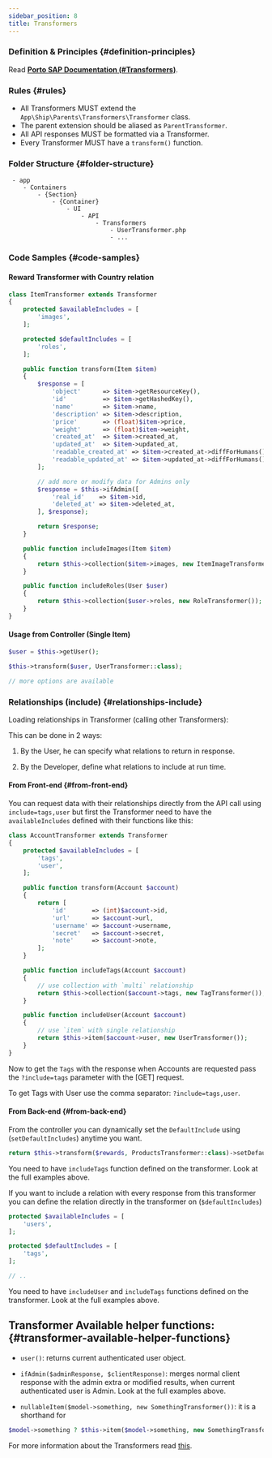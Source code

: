 ```yaml
---
sidebar_position: 8
title: Transformers
---
```


### Definition & Principles {#definition-principles}

Read [**Porto SAP Documentation (#Transformers)**](https://github.com/Mahmoudz/Porto#definitions--principles).

### Rules {#rules}

- All Transformers MUST extend the `App\Ship\Parents\Transformers\Transformer` class.
- The parent extension should be aliased as `ParentTransformer`.
- All API responses MUST be formatted via a Transformer.
- Every Transformer MUST have a `transform()` function.

### Folder Structure {#folder-structure}

```
 - app
    - Containers
        - {Section}
            - {Container}
                - UI
                    - API
                        - Transformers
                            - UserTransformer.php
                            - ...
```

### Code Samples {#code-samples}

#### Reward Transformer with Country relation

```php
class ItemTransformer extends Transformer
{
    protected $availableIncludes = [
        'images',
    ];

    protected $defaultIncludes = [
        'roles',
    ];

    public function transform(Item $item)
    {
        $response = [
            'object'      => $item->getResourceKey(),
            'id'          => $item->getHashedKey(),
            'name'        => $item->name,
            'description' => $item->description,
            'price'       => (float)$item->price,
            'weight'      => (float)$item->weight,
            'created_at'  => $item->created_at,
            'updated_at'  => $item->updated_at,
            'readable_created_at' => $item->created_at->diffForHumans(),
            'readable_updated_at' => $item->updated_at->diffForHumans(),
        ];

        // add more or modify data for Admins only
        $response = $this->ifAdmin([
            'real_id'    => $item->id,
            'deleted_at' => $item->deleted_at,
        ], $response);

        return $response;
    }

    public function includeImages(Item $item)
    {
        return $this->collection($item->images, new ItemImageTransformer());
    }

    public function includeRoles(User $user)
    {
        return $this->collection($user->roles, new RoleTransformer());
    }
}
```

#### Usage from Controller (Single Item)

```php
$user = $this->getUser();

$this->transform($user, UserTransformer::class);

// more options are available
```

### Relationships (include) {#relationships-include}

Loading relationships in Transformer (calling other Transformers):

This can be done in 2 ways:

1. By the User, he can specify what relations to return in response.

2. By the Developer, define what relations to include at run time.

#### From Front-end {#from-front-end}

You can request data with their relationships directly from the API call using `include=tags,user` but first the Transformer need to have the `availableIncludes` defined with their functions like this:

```php
class AccountTransformer extends Transformer
{
    protected $availableIncludes = [
        'tags',
        'user',
    ];

    public function transform(Account $account)
    {
        return [
            'id'       => (int)$account->id,
            'url'      => $account->url,
            'username' => $account->username,
            'secret'   => $account->secret,
            'note'     => $account->note,
        ];
    }

    public function includeTags(Account $account)
    {
        // use collection with `multi` relationship
        return $this->collection($account->tags, new TagTransformer());
    }

    public function includeUser(Account $account)
    {
        // use `item` with single relationship
        return $this->item($account->user, new UserTransformer());
    }
}
```

Now to get the `Tags` with the response when Accounts are requested pass the `?include=tags` parameter with the [GET] request.

To get Tags with User use the comma separator: `?include=tags,user`.

#### From Back-end {#from-back-end}

From the controller you can dynamically set the `DefaultInclude` using (`setDefaultIncludes`) anytime you want.

```php
return $this->transform($rewards, ProductsTransformer::class)->setDefaultIncludes(['tags']);
```

You need to have `includeTags` function defined on the transformer. Look at the full examples above.

If you want to include a relation with every response from this transformer you can define the relation directly in the transformer on (`$defaultIncludes`)

```php
protected $availableIncludes = [
    'users',
];

protected $defaultIncludes = [
    'tags',
];

// ..
```

You need to have `includeUser` and `includeTags` functions defined on the transformer. Look at the full examples above.

## Transformer Available helper functions: {#transformer-available-helper-functions}

- `user()`: returns current authenticated user object.

- `ifAdmin($adminResponse, $clientResponse)`: merges normal client response with the admin extra or modified results, when current authenticated user is Admin. Look at the full examples above.

- `nullableItem($model->something, new SomethingTransformer())`: it is a shorthand for 
```php
$model->something ? $this->item($model->something, new SomethingTransformer()) : $this->primitive(null)
```

For more information about the Transformers read [this](https://fractal.thephpleague.com/transformers/).
